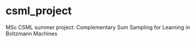 # csml_project
MSc CSML summer project: Complementary Sum Sampling for Learning in Boltzmann Machines
